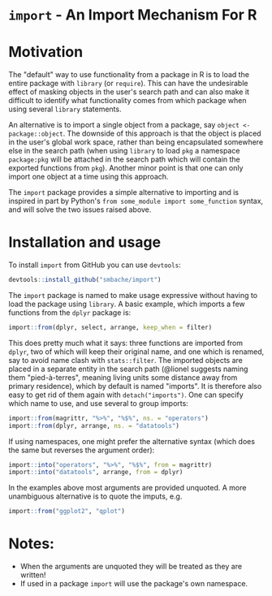 # `import` - An Import Mechanism For R

# Motivation
The "default" way to use functionality from a package in R is to load the
entire package with `library` (or `require`). This can have the undesirable
effect of masking objects in the user's search path and can also make it
difficult to identify what functionality comes from which package when using
several `library` statements.

An alternative is to import a single object from a package, say `object <-
package::object`. The downside of this approach is that the object is placed in
the user's global work space, rather than being encapsulated somewhere else
in the search path (when using `library` to load `pkg` a namespace `package:pkg` 
will be attached in the search path which will contain the exported functions 
from `pkg`). Another minor point is that one can only import one object at a 
time using this approach.

The `import` package provides a simple alternative to importing and is inspired
in part by Python's `from some_module import some_function` syntax, and will
solve the two issues raised above.

# Installation and usage 

To install `import` from GitHub you can use `devtools`:

```R
devtools::install_github("smbache/import")
```

The `import` package is named to make usage expressive without having to load
the package using `library`. A basic example, which imports a few functions
from the `dplyr` package is:

```R
import::from(dplyr, select, arrange, keep_when = filter)
```

This does pretty much what it says: three functions are imported from `dplyr`,
two of which will keep their original name, and one which is renamed, say to
avoid name clash with `stats::filter`. The imported objects are placed in a
separate entity in the search path (@lionel suggests naming them 
"pied-à-terres", meaning living units some distance away from primary residence), 
which by default is named "imports". It is therefore also easy to get rid of 
them again with `detach("imports")`. One can specify which name to use, and 
use several to group imports:

```R
import::from(magrittr, "%>%", "%$%", ns. = "operators") 
import::from(dplyr, arrange, ns. = "datatools")
```

If using namespaces, one might prefer the alternative syntax (which does the
same but reverses the argument order):

```R
import::into("operators", "%>%", "%$%", from = magrittr)
import::into("datatools", arrange, from = dplyr)
```

In the examples above most arguments are provided unquoted. A more unambiguous
alternative is to quote the imputs, e.g. 

```R
import::from("ggplot2", "qplot")
```

# Notes:

* When the arguments are unquoted they will be treated as they are written!
* If used in a package `import` will use the package's own namespace.
